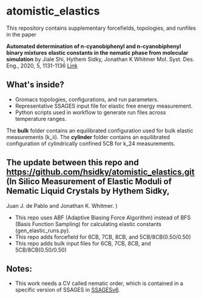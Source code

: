 # atomistic_elastics
This repository contains supplementary forcefields, topologies, and runfiles in the paper 

**Automated determination of n-cyanobiphenyl and n-cyanobiphenyl binary mixtures elastic constants in the nematic phase from molecular simulation** by Jiale Shi, Hythem Sidky, Jonathan K Whitmer Mol. Syst. Des. Eng., 2020, 5, 1131-1136 [Link](https://pubs.rsc.org/en/content/articlehtml/2020/me/c9me00065h)


## What's inside? 
- Gromacs topologies, configurations, and run parameters.
- Representative SSAGES input file for elastic free energy measurement.
- Python scripts used in workflow to generate run files across temperature ranges. 

The **bulk** folder contains an equilibrated configuration used for bulk 
elastic measurements (k_ii). The **cylinder** folder contains an equilibrated
configuration of cylindrically confined 5CB for k_24 measurements.

## The update between this repo and https://github.com/hsidky/atomistic_elastics.git (**In Silico Measurement of Elastic Moduli of Nematic Liquid Crystals** by Hythem Sidky,
Juan J. de Pablo and Jonathan K. Whitmer. )
- This repo uses ABF (Adaptive Biasing Force Algorithm) instead of BFS (Basis Function Sampling) for calculating elastic constants (gen_elastic_runs.py). 
- This repo adds forcefield for 6CB, 7CB, 8CB, and 5CB/8CB(0.50/0.50)
- This repo adds bulk input files for 6CB, 7CB, 8CB, and 5CB/8CB(0.50/0.50)

## Notes:
- This work needs a CV called nematic order, which is contained in a specific version of SSAGES in [SSAGESv6](./SSAGESv6). 
